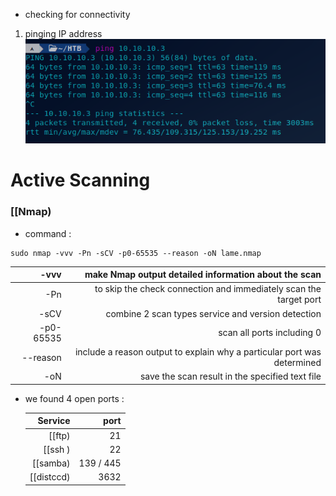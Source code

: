 - checking for connectivity

1. pinging IP address![](../Attachemnts/Pasted%20image%2020231107153036.png)
# Active Scanning 

### [[Nmap)
- command : 
```
sudo nmap -vvv -Pn -sCV -p0-65535 --reason -oN lame.nmap 
```
| -vvv | make Nmap output detailed information about the scan |
|---:  |---: |
| -Pn | to skip the check connection and immediately scan the target port |
| -sCV | combine 2 scan types service and version detection |
| -p0-65535 | scan all ports including 0 |
| --reason | include a reason output to explain why a particular port was determined |
| -oN | save the scan result in the specified text file |
- we found 4 open ports :

  | Service | port | 
  |---: |---: |  
  | [[ftp) |  21 | 
  | [[ssh ) | 22 | 
  | [[samba) |  139 / 445 | 
  | [[distccd) | 3632 | 